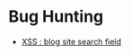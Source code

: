 # Bug Hunting

- [XSS : blog site search field](https://github.com/Strange-0/BugHunting/blob/main/XSS/1.md)
